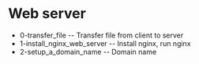 # Web server
- 0-transfer_file -- Transfer file from client to server
- 1-install_nginx_web_server -- Install nginx, run nginx
- 2-setup_a_domain_name -- Domain name
